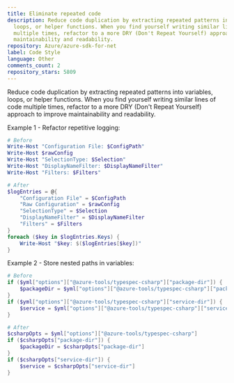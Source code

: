 ```yaml
---
title: Eliminate repeated code
description: Reduce code duplication by extracting repeated patterns into variables,
  loops, or helper functions. When you find yourself writing similar lines of code
  multiple times, refactor to a more DRY (Don't Repeat Yourself) approach to improve
  maintainability and readability.
repository: Azure/azure-sdk-for-net
label: Code Style
language: Other
comments_count: 2
repository_stars: 5809
---
```


Reduce code duplication by extracting repeated patterns into variables, loops, or helper functions. When you find yourself writing similar lines of code multiple times, refactor to a more DRY (Don't Repeat Yourself) approach to improve maintainability and readability.

Example 1 - Refactor repetitive logging:
```powershell
# Before
Write-Host "Configuration File: $ConfigPath"
Write-Host $rawConfig
Write-Host "SelectionType: $Selection"
Write-Host "DisplayNameFilter: $DisplayNameFilter"
Write-Host "Filters: $Filters"

# After
$logEntries = @{
    "Configuration File" = $ConfigPath
    "Raw Configuration" = $rawConfig
    "SelectionType" = $Selection
    "DisplayNameFilter" = $DisplayNameFilter
    "Filters" = $Filters
}
foreach ($key in $logEntries.Keys) {
    Write-Host "$key: $($logEntries[$key])"
}
```

Example 2 - Store nested paths in variables:
```powershell
# Before
if ($yml["options"]["@azure-tools/typespec-csharp"]["package-dir"]) {
    $packageDir = $yml["options"]["@azure-tools/typespec-csharp"]["package-dir"]
}
if ($yml["options"]["@azure-tools/typespec-csharp"]["service-dir"]) {
    $service = $yml["options"]["@azure-tools/typespec-csharp"]["service-dir"]
}

# After
$csharpOpts = $yml["options"]["@azure-tools/typespec-csharp"]
if ($csharpOpts["package-dir"]) {
    $packageDir = $csharpOpts["package-dir"]
}
if ($csharpOpts["service-dir"]) {
    $service = $csharpOpts["service-dir"]
}
```
